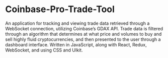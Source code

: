 # Coinbase-Pro-Trade-Tool
An application for tracking and viewing trade data retrieved through a WebSocket connection, utilizing Coinbase’s GDAX API. Trade data is filtered through an algorithm that determines at what price and volumes to buy and sell highly fluid cryptocurrencies, and then presented to the user through a dashboard interface. Written in JavaScript, along with React, Redux, WebSocket, and using CSS and UIkit.
